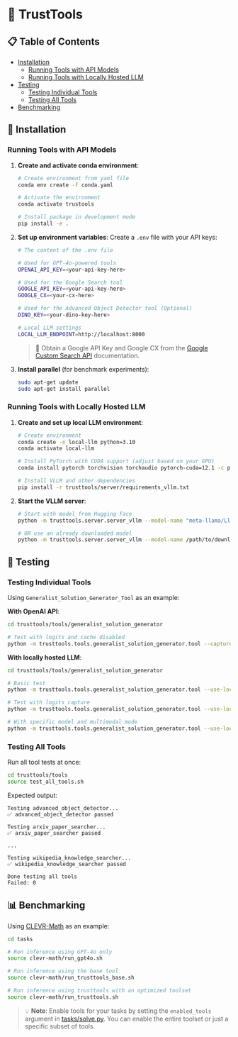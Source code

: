 # 🔐 TrustTools

## 📋 Table of Contents
- [Installation](#installation)
  - [Running Tools with API Models](#running-tools-with-api-models)
  - [Running Tools with Locally Hosted LLM](#running-tools-with-locally-hosted-llm)
- [Testing](#testing)
  - [Testing Individual Tools](#testing-individual-tools)
  - [Testing All Tools](#testing-all-tools)
- [Benchmarking](#benchmarking)

## 🔧 Installation

### Running Tools with API Models

1. **Create and activate conda environment**:
   ```sh
   # Create environment from yaml file
   conda env create -f conda.yaml
   
   # Activate the environment
   conda activate trustools
   
   # Install package in development mode
   pip install -e .
   ```

2. **Set up environment variables**:
   Create a `.env` file with your API keys:
   ```sh
   # The content of the .env file
   
   # Used for GPT-4o-powered tools
   OPENAI_API_KEY=<your-api-key-here>
   
   # Used for the Google Search tool
   GOOGLE_API_KEY=<your-api-key-here>
   GOOGLE_CX=<your-cx-here>
   
   # Used for the Advanced Object Detector tool (Optional)
   DINO_KEY=<your-dino-key-here>
   
   # Local LLM settings
   LOCAL_LLM_ENDPOINT=http://localhost:8000
   ```
   > 📝 Obtain a Google API Key and Google CX from the [Google Custom Search API](https://developers.google.com/custom-search/v1/overview) documentation.

3. **Install parallel** (for benchmark experiments):
   ```sh
   sudo apt-get update
   sudo apt-get install parallel
   ```

### Running Tools with Locally Hosted LLM

1. **Create and set up local LLM environment**:
   ```sh
   # Create environment
   conda create -n local-llm python=3.10
   conda activate local-llm
   
   # Install PyTorch with CUDA support (adjust based on your GPU)
   conda install pytorch torchvision torchaudio pytorch-cuda=12.1 -c pytorch -c nvidia
   
   # Install VLLM and other dependencies
   pip install -r trusttools/server/requirements_vllm.txt
   ```

2. **Start the VLLM server**:
   ```sh
   # Start with model from Hugging Face
   python -m trusttools.server.server_vllm --model-name "meta-llama/Llama-3.2-3B-Instruct" --port 8000 --enable-logits
   
   # OR use an already downloaded model
   python -m trusttools.server.server_vllm --model-name /path/to/downloaded/model --port 8000 --enable-logits
   ```

## 🧪 Testing

### Testing Individual Tools

Using `Generalist_Solution_Generator_Tool` as an example:

**With OpenAI API**:
```sh
cd trusttools/tools/generalist_solution_generator

# Test with logits and cache disabled
python -m trusttools.tools.generalist_solution_generator.tool --capture-logits --logits-dir "./captured_logits" --prompt "Explain the advantages of transformer models in natural language processing" --kwargs "enable_cache=False"
```

**With locally hosted LLM**:
```sh
cd trusttools/tools/generalist_solution_generator

# Basic test
python -m trusttools.tools.generalist_solution_generator.tool --use-local-model --prompt "Explain the advantages of transformer models in natural language processing"

# Test with logits capture
python -m trusttools.tools.generalist_solution_generator.tool --use-local-model --capture-logits --logits-dir "./captured_logits" --prompt "Explain the advantages of transformer models in natural language processing"

# With specific model and multimodal mode
python -m trusttools.tools.generalist_solution_generator.tool --use-local-model --model "llama-3.2-11b-vision-instruct" --prompt "Describe this image in detail" --image "/path/to/your/image.jpg"
```

### Testing All Tools

Run all tool tests at once:
```sh
cd trusttools/tools
source test_all_tools.sh
```

Expected output:
```
Testing advanced_object_detector...
✅ advanced_object_detector passed

Testing arxiv_paper_searcher...
✅ arxiv_paper_searcher passed

...

Testing wikipedia_knowledge_searcher...
✅ wikipedia_knowledge_searcher passed

Done testing all tools
Failed: 0
```

## 📊 Benchmarking

Using [CLEVR-Math](https://huggingface.co/datasets/dali-does/clevr-math) as an example:

```sh
cd tasks

# Run inference using GPT-4o only
source clevr-math/run_gpt4o.sh

# Run inference using the base tool
source clevr-math/run_trusttools_base.sh

# Run inference using trusttools with an optimized toolset
source clevr-math/run_trusttools.sh
```

> 💡 **Note**: Enable tools for your tasks by setting the `enabled_tools` argument in [tasks/solve.py](https://github.com/sinatayebati/deeptrust/blob/main/tasks/solve.py). You can enable the entire toolset or just a specific subset of tools.